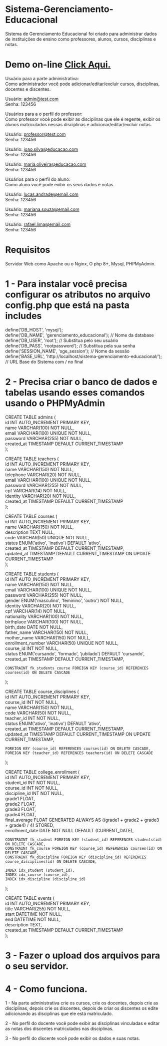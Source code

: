 # Sistema-Gerenciamento-Educacional
Sistema de Gerenciamento Educacional foi criado para administrar dados de instituições de ensino como professores, alunos, cursos, disciplinas e notas.

# Demo on-line <a href="https://pedrosilva.tech/sistema-gerenciamento-educacional/">Click Aqui.</a>

Usuário para a parte administrativa:<br>
Como administrador você pode adicionar/editar/excluir cursos, disciplinas, docentes e discentes. <br>

Usuário: admin@test.com<br>
Senha: 123456<br>

Usuários para a o perfil do professor:<br>
Como professor você pode exibir as disciplinas que ele é regente, exibir os alunos matriculados nessas disciplinas e adicionar/editar/excluir notas. <br>

Usuário: professor@test.com <br>
Senha: 123456<br>

Usuário: joao.silva@educacao.com <br>
Senha: 123456<br>

Usuário: maria.oliveira@educacao.com <br>
Senha: 123456<br>


Usuários para o perfil do aluno:<br>
Como aluno você pode exibir os seus dados e notas.<br>

Usuário: lucas.andrade@email.com<br>
Senha: 123456<br>

Usuário: mariana.souza@email.com<br>
Senha: 123456<br>

Usuário: rafael.lima@email.com<br>
Senha: 123456<br>

# Requisitos<br>
Servidor Web como Apache ou o Nginx, O php 8+, Mysql, PHPMyAdmin.<br>

# 1 - Para instalar você precisa configurar os atributos no arquivo config.php que está na pasta includes<br>

define('DB_HOST', 'mysql');<br>
define('DB_NAME', 'gerenciamento_educacional'); // Nome da database<br>
define('DB_USER', 'root'); // Substitua pelo seu usuário<br>
define('DB_PASS', 'rootpassword'); // Substitua pela sua senha<br>
define('SESSION_NAME', 'sge_session'); // Nome da sessão<br>
define('BASE_URL', 'http://localhost/sistema-gerenciamento-educacional/'); // URL Base do Sistema com / no final<br>

# 2 - Precisa criar o banco de dados e tabelas usando esses comandos usando o PHPMyAdmin

CREATE TABLE admins (<br>
    id INT AUTO_INCREMENT PRIMARY KEY,<br>
    name VARCHAR(100) NOT NULL,<br>
    email VARCHAR(100) UNIQUE NOT NULL,<br>
    password VARCHAR(255) NOT NULL,<br>
    created_at TIMESTAMP DEFAULT CURRENT_TIMESTAMP<br>
);<br>

CREATE TABLE teachers (<br>
    id INT AUTO_INCREMENT PRIMARY KEY,<br>
    name VARCHAR(150) NOT NULL,<br>
    telephone VARCHAR(20) NOT NULL,<br>
    email VARCHAR(100) UNIQUE NOT NULL,<br>
    password VARCHAR(255) NOT NULL,<br>
    cpf VARCHAR(14) NOT NULL,<br>
    identity VARCHAR(20) NOT NULL,<br>
    created_at TIMESTAMP DEFAULT CURRENT_TIMESTAMP<br>
);<br>

CREATE TABLE courses (<br>
    id INT AUTO_INCREMENT PRIMARY KEY,<br>
    name VARCHAR(150) NOT NULL,<br>
    description TEXT NULL,<br>
    code VARCHAR(50) UNIQUE NOT NULL,<br>
    status ENUM('ativo', 'inativo') DEFAULT 'ativo',<br>
    created_at TIMESTAMP DEFAULT CURRENT_TIMESTAMP,<br>
    updated_at TIMESTAMP DEFAULT CURRENT_TIMESTAMP ON UPDATE CURRENT_TIMESTAMP<br>
);<br>

CREATE TABLE students (<br>
    id INT AUTO_INCREMENT PRIMARY KEY,<br>
    name VARCHAR(150) NOT NULL,<br>
    email VARCHAR(100) UNIQUE NOT NULL,<br>
    password VARCHAR(255) NOT NULL,<br>
    gender ENUM('masculino', 'feminino', 'outro') NOT NULL,<br>
    identity VARCHAR(20) NOT NULL,<br>
    cpf VARCHAR(14) NOT NULL,<br>
    nationality VARCHAR(100) NOT NULL,<br>
    birthplace VARCHAR(100) NOT NULL,<br>
    birth_date DATE NOT NULL,<br>
    father_name VARCHAR(150) NOT NULL,<br>
    mother_name VARCHAR(150) NOT NULL,<br>
    enrollment_number VARCHAR(50) UNIQUE NOT NULL,<br>
    course_id INT NOT NULL,<br>
    status ENUM('cursando', 'formado', 'jubilado') DEFAULT 'cursando',<br>
    created_at TIMESTAMP DEFAULT CURRENT_TIMESTAMP,<br>
    
    CONSTRAINT fk_students_course FOREIGN KEY (course_id) REFERENCES courses(id) ON DELETE CASCADE
);

CREATE TABLE course_disciplines (<br>
    id INT AUTO_INCREMENT PRIMARY KEY,<br>
    course_id INT NOT NULL,<br>
    name VARCHAR(150) NOT NULL,<br>
    code VARCHAR(50) NOT NULL,<br>
    teacher_id INT NOT NULL,<br>
    status ENUM('ativo', 'inativo') DEFAULT 'ativo',<br>
    created_at TIMESTAMP DEFAULT CURRENT_TIMESTAMP,<br>
    updated_at TIMESTAMP DEFAULT CURRENT_TIMESTAMP ON UPDATE CURRENT_TIMESTAMP,<br>

    FOREIGN KEY (course_id) REFERENCES courses(id) ON DELETE CASCADE,
    FOREIGN KEY (teacher_id) REFERENCES teachers(id) ON DELETE CASCADE
);<br>

CREATE TABLE college_enrollment (<br>
    id INT AUTO_INCREMENT PRIMARY KEY,<br>
    student_id INT NOT NULL,<br>
    course_id INT NOT NULL,<br>
    discipline_id INT NOT NULL,<br>
    grade1 FLOAT,<br>
    grade2 FLOAT,<br>
    grade3 FLOAT,<br>
    grade4 FLOAT,<br>
    final_average FLOAT GENERATED ALWAYS AS ((grade1 + grade2 + grade3 + grade4) / 4) STORED,<br>
    enrollment_date DATE NOT NULL DEFAULT (CURRENT_DATE),<br>

    CONSTRAINT fk_student FOREIGN KEY (student_id) REFERENCES students(id) ON DELETE CASCADE,
    CONSTRAINT fk_course FOREIGN KEY (course_id) REFERENCES courses(id) ON DELETE CASCADE,
    CONSTRAINT fk_discipline FOREIGN KEY (discipline_id) REFERENCES course_disciplines(id) ON DELETE CASCADE,

    INDEX idx_student (student_id),
    INDEX idx_course (course_id),
    INDEX idx_discipline (discipline_id)
);<br>

CREATE TABLE events (<br>
    id INT AUTO_INCREMENT PRIMARY KEY,<br>
    title VARCHAR(255) NOT NULL,<br>
    start DATETIME NOT NULL,<br>
    end DATETIME NOT NULL,<br>
    description TEXT,<br>
    created_at TIMESTAMP DEFAULT CURRENT_TIMESTAMP<br>
);<br>

# 3 - Fazer o upload dos arquivos para o seu servidor.<br>

# 4 - Como funciona.<br>
1 - Na parte administrativa crie os cursos, crie os docentes, depois crie as disciplinas, depois crie os discentes, depois de criar os discentes os edite adicionando as disciplinas que ele está matriculado.<br>

2 - No perfil do docente você pode exibir as disciplinas vinculadas e editar as notas dos discentes matriculados nas disciplinas.<br>

3 - No perfil do discente você pode exibir os dados e suas notas.<br>
